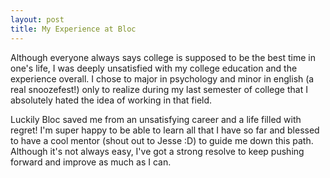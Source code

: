 ```yaml
---
layout: post
title: My Experience at Bloc
---
```


Although everyone always says college is supposed to be the best time in one's
life, I was deeply unsatisfied with my college education and the experience
overall. I chose to major in psychology and minor in english
(a real snoozefest!) only to realize during my last semester of college that I
absolutely hated the idea of working in that field.

Luckily Bloc saved me from an unsatisfying career and a life
filled with regret! I'm super happy to be able to learn all that I have so far
and blessed to have a cool mentor (shout out to Jesse :D) to guide me down this
path.  Although it's not always easy, I've got a strong resolve to keep pushing
forward and improve as much as I can.
